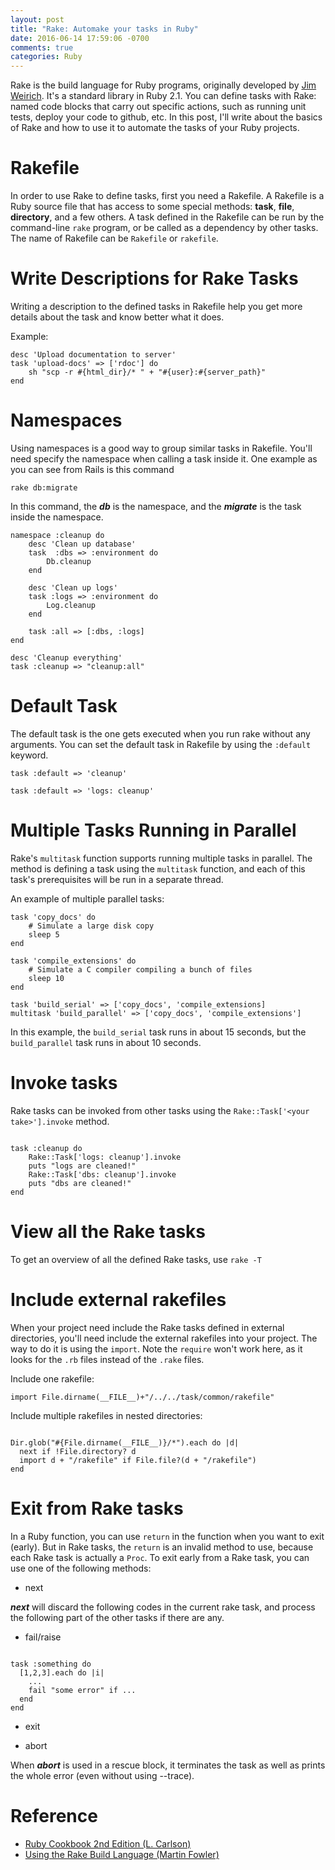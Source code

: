```yaml
---
layout: post
title: "Rake: Automake your tasks in Ruby"
date: 2016-06-14 17:59:06 -0700
comments: true
categories: Ruby
---
```


Rake is the build language for Ruby programs, originally developed by [Jim Weirich](http://onestepback.org/). It's a standard library in Ruby 2.1. You can define tasks with Rake: named code blocks that carry out specific actions, such as running unit tests, deploy your code to github, etc. In this post, I'll write about the basics of Rake and how to use it to automate the tasks of your Ruby projects.


# Rakefile

In order to use Rake to define tasks, first you need a Rakefile. A Rakefile is a Ruby source file that has access to some special methods: **task**, **file**, **directory**, and a few others. A task defined in the Rakefile can be run by the command-line ```rake``` program, or be called as a dependency by other tasks. The name of Rakefile can be ```Rakefile``` or ```rakefile```.

# Write Descriptions for Rake Tasks

Writing a description to the defined tasks in Rakefile help you get more details about the task and know better what it does.

Example:

```
desc 'Upload documentation to server'
task 'upload-docs' => ['rdoc'] do
    sh "scp -r #{html_dir}/* " + "#{user}:#{server_path}"
end

```

# Namespaces

Using namespaces is a good way to group similar tasks in Rakefile. You'll need specify the namespace when calling a task inside it. One example as you can see from Rails is this command

```
rake db:migrate
```

In this command, the ***db*** is the namespace, and the ***migrate*** is the task inside the namespace.

```
namespace :cleanup do
    desc 'Clean up database'
    task  :dbs => :environment do
        Db.cleanup
    end

    desc 'Clean up logs'
    task :logs => :environment do
        Log.cleanup
    end

    task :all => [:dbs, :logs]
end

desc 'Cleanup everything'
task :cleanup => "cleanup:all"

```

# Default Task

The default task is the one gets executed when you run rake without any arguments. You can set the default task in Rakefile by using the ```:default``` keyword.

```
task :default => 'cleanup'
```

```
task :default => 'logs: cleanup'
```

# Multiple Tasks Running in Parallel
Rake's ```multitask``` function supports running multiple tasks in parallel. The method is defining a task using the ```multitask``` function, and each of this task's prerequisites will be run in a separate thread.

An example of multiple parallel tasks:

```
task 'copy_docs' do
    # Simulate a large disk copy
    sleep 5
end

task 'compile_extensions' do
    # Simulate a C compiler compiling a bunch of files
    sleep 10
end

task 'build_serial' => ['copy_docs', 'compile_extensions]
multitask 'build_parallel' => ['copy_docs', 'compile_extensions']

```

In this example, the ```build_serial``` task runs in about 15 seconds, but the ```build_parallel``` task runs in about 10 seconds.

# Invoke tasks

Rake tasks can be invoked from other tasks using the ```Rake::Task['<your take>'].invoke``` method.

```

task :cleanup do
    Rake::Task['logs: cleanup'].invoke
    puts "logs are cleaned!"
    Rake::Task['dbs: cleanup'].invoke
    puts "dbs are cleaned!"
end

```

# View all the Rake tasks

To get an overview of all the defined Rake tasks, use ```rake -T```

# Include external rakefiles

When your project need include the Rake tasks defined in external directories, you'll need include the external rakefiles into your project. The way to do it is using the ```import```. Note the ```require``` won't work here, as it looks for the ```.rb``` files instead of the ```.rake``` files.

Include one rakefile:

```
import File.dirname(__FILE__)+"/../../task/common/rakefile"
```

Include multiple rakefiles in nested directories:

```

Dir.glob("#{File.dirname(__FILE__)}/*").each do |d|
  next if !File.directory? d
  import d + "/rakefile" if File.file?(d + "/rakefile")
end

```

# Exit from Rake tasks

In a Ruby function, you can use ```return``` in the function when you want to exit (early). But in Rake tasks, the ```return``` is an invalid method to use, because each Rake task is actually a ```Proc```. To exit early from a Rake task, you can use one of the following methods:

- next

***next*** will discard the following codes in the current rake task, and process the following part of the other tasks if there are any.

- fail/raise

```

task :something do
  [1,2,3].each do |i|
    ...
    fail "some error" if ...
  end
end

```

- exit

- abort

When ***abort*** is used in a rescue block, it terminates the task as well as prints the whole error (even without using --trace).


# Reference

- [Ruby Cookbook 2nd Edition (L. Carlson)](https://www.amazon.com/Ruby-Cookbook-Lucas-Carlson/dp/1449373712)
- [Using the Rake Build Language (Martin Fowler)](http://martinfowler.com/articles/rake.html)
